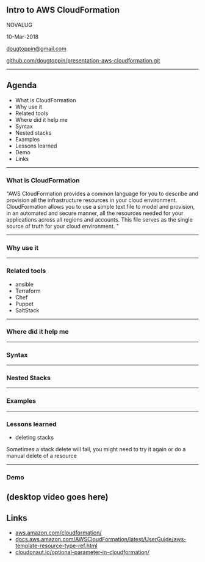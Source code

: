 ## Intro to AWS CloudFormation

NOVALUG

10-Mar-2018

dougtoppin@gmail.com

[github.com/dougtoppin/presentation-aws-cloudformation.git](github.com/dougtoppin/presentation-aws-cloudformation.git)

---

## Agenda

- What is CloudFormation
- Why use it
- Related tools
- Where did it help me
- Syntax
- Nested stacks
- Examples
- Lessons learned
- Demo
- Links

---
### What is CloudFormation

"AWS CloudFormation provides a common language for you to describe and provision all the infrastructure resources in your cloud environment. CloudFormation allows you to use a simple text file to model and provision, in an automated and secure manner, all the resources needed for your applications across all regions and accounts. This file serves as the single source of truth for your cloud environment. "

---
### Why use it

---
### Related tools

- ansible
- Terraform
- Chef
- Puppet
- SaltStack

---

### Where did it help me

---

### Syntax

---
### Nested Stacks

---

### Examples

---

### Lessons learned

- deleting stacks

Sometimes a stack delete will fail, you might need to try it again or do a manual delete of a resource

---

### Demo

(desktop video goes here)
---

## Links

- [aws.amazon.com/cloudformation/](aws.amazon.com/cloudformation)
- [docs.aws.amazon.com/AWSCloudFormation/latest/UserGuide/aws-template-resource-type-ref.html](docs.aws.amazon.com/AWSCloudFormation/latest/UserGuide/aws-template-resource-type-ref.html)
- [cloudonaut.io/optional-parameter-in-cloudformation/](cloudonaut.io/optional-parameter-in-cloudformation)
